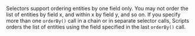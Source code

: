 Selectors support ordering entities by one field only. You may not order the list of entities by field x, and within x by field y, and so on. If you specify more than one `orderBy()` call in a chain or in separate selector calls, Scripts orders the list of entities using the field specified in the last `orderBy()` call. 
